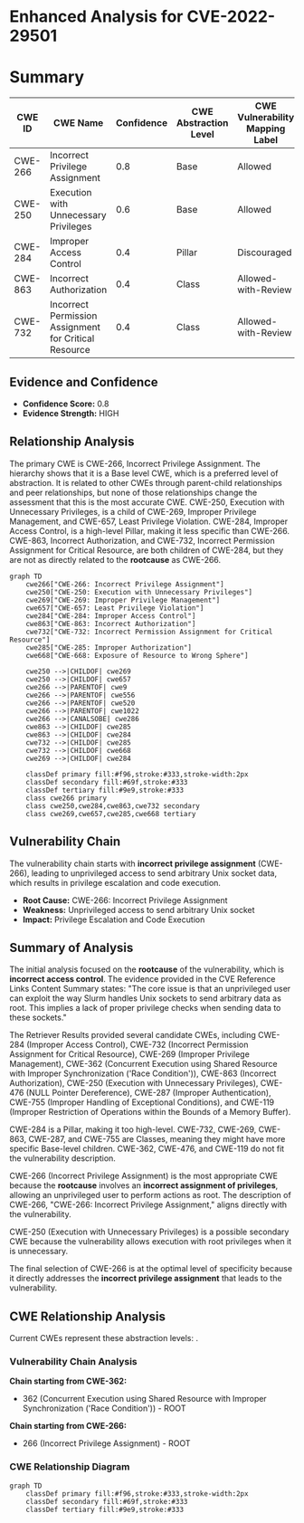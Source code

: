 # Enhanced Analysis for CVE-2022-29501

# Summary
| CWE ID | CWE Name | Confidence | CWE Abstraction Level | CWE Vulnerability Mapping Label | CWE-Vulnerability Mapping Notes |
|---|---|---|---|---|---|
| CWE-266 | Incorrect Privilege Assignment | 0.8 | Base | Allowed | Primary CWE |
| CWE-250 | Execution with Unnecessary Privileges | 0.6 | Base | Allowed | Secondary Candidate |
| CWE-284 | Improper Access Control | 0.4 | Pillar | Discouraged | Secondary Candidate |
| CWE-863 | Incorrect Authorization | 0.4 | Class | Allowed-with-Review | Secondary Candidate |
| CWE-732 | Incorrect Permission Assignment for Critical Resource | 0.4 | Class | Allowed-with-Review | Secondary Candidate |

## Evidence and Confidence

*   **Confidence Score:** 0.8
*   **Evidence Strength:** HIGH

## Relationship Analysis
The primary CWE is CWE-266, Incorrect Privilege Assignment. The hierarchy shows that it is a Base level CWE, which is a preferred level of abstraction. It is related to other CWEs through parent-child relationships and peer relationships, but none of those relationships change the assessment that this is the most accurate CWE. CWE-250, Execution with Unnecessary Privileges, is a child of CWE-269, Improper Privilege Management, and CWE-657, Least Privilege Violation. CWE-284, Improper Access Control, is a high-level Pillar, making it less specific than CWE-266. CWE-863, Incorrect Authorization, and CWE-732, Incorrect Permission Assignment for Critical Resource, are both children of CWE-284, but they are not as directly related to the **rootcause** as CWE-266.

```mermaid
graph TD
    cwe266["CWE-266: Incorrect Privilege Assignment"]
    cwe250["CWE-250: Execution with Unnecessary Privileges"]
    cwe269["CWE-269: Improper Privilege Management"]
    cwe657["CWE-657: Least Privilege Violation"]
    cwe284["CWE-284: Improper Access Control"]
    cwe863["CWE-863: Incorrect Authorization"]
    cwe732["CWE-732: Incorrect Permission Assignment for Critical Resource"]
    cwe285["CWE-285: Improper Authorization"]
    cwe668["CWE-668: Exposure of Resource to Wrong Sphere"]

    cwe250 -->|CHILDOF| cwe269
    cwe250 -->|CHILDOF| cwe657
    cwe266 -->|PARENTOF| cwe9
    cwe266 -->|PARENTOF| cwe556
    cwe266 -->|PARENTOF| cwe520
    cwe266 -->|PARENTOF| cwe1022
    cwe266 -->|CANALSOBE| cwe286
    cwe863 -->|CHILDOF| cwe285
    cwe863 -->|CHILDOF| cwe284
    cwe732 -->|CHILDOF| cwe285
    cwe732 -->|CHILDOF| cwe668
    cwe269 -->|CHILDOF| cwe284

    classDef primary fill:#f96,stroke:#333,stroke-width:2px
    classDef secondary fill:#69f,stroke:#333
    classDef tertiary fill:#9e9,stroke:#333
    class cwe266 primary
    class cwe250,cwe284,cwe863,cwe732 secondary
    class cwe269,cwe657,cwe285,cwe668 tertiary
```

## Vulnerability Chain
The vulnerability chain starts with **incorrect privilege assignment** (CWE-266), leading to unprivileged access to send arbitrary Unix socket data, which results in privilege escalation and code execution.
  - **Root Cause:** CWE-266: Incorrect Privilege Assignment
  - **Weakness:** Unprivileged access to send arbitrary Unix socket
  - **Impact:** Privilege Escalation and Code Execution

## Summary of Analysis
The initial analysis focused on the **rootcause** of the vulnerability, which is **incorrect access control**. The evidence provided in the CVE Reference Links Content Summary states: "The core issue is that an unprivileged user can exploit the way Slurm handles Unix sockets to send arbitrary data as root. This implies a lack of proper privilege checks when sending data to these sockets."

The Retriever Results provided several candidate CWEs, including CWE-284 (Improper Access Control), CWE-732 (Incorrect Permission Assignment for Critical Resource), CWE-269 (Improper Privilege Management), CWE-362 (Concurrent Execution using Shared Resource with Improper Synchronization ('Race Condition')), CWE-863 (Incorrect Authorization), CWE-250 (Execution with Unnecessary Privileges), CWE-476 (NULL Pointer Dereference), CWE-287 (Improper Authentication), CWE-755 (Improper Handling of Exceptional Conditions), and CWE-119 (Improper Restriction of Operations within the Bounds of a Memory Buffer).

CWE-284 is a Pillar, making it too high-level. CWE-732, CWE-269, CWE-863, CWE-287, and CWE-755 are Classes, meaning they might have more specific Base-level children. CWE-362, CWE-476, and CWE-119 do not fit the vulnerability description.

CWE-266 (Incorrect Privilege Assignment) is the most appropriate CWE because the **rootcause** involves an **incorrect assignment of privileges**, allowing an unprivileged user to perform actions as root. The description of CWE-266, "CWE-266: Incorrect Privilege Assignment," aligns directly with the vulnerability.

CWE-250 (Execution with Unnecessary Privileges) is a possible secondary CWE because the vulnerability allows execution with root privileges when it is unnecessary.

The final selection of CWE-266 is at the optimal level of specificity because it directly addresses the **incorrect privilege assignment** that leads to the vulnerability.


## CWE Relationship Analysis

Current CWEs represent these abstraction levels: .


### Vulnerability Chain Analysis

**Chain starting from CWE-362:**
- 362 (Concurrent Execution using Shared Resource with Improper Synchronization ('Race Condition')) - ROOT


**Chain starting from CWE-266:**
- 266 (Incorrect Privilege Assignment) - ROOT



### CWE Relationship Diagram

```mermaid
graph TD
    classDef primary fill:#f96,stroke:#333,stroke-width:2px
    classDef secondary fill:#69f,stroke:#333
    classDef tertiary fill:#9e9,stroke:#333
```